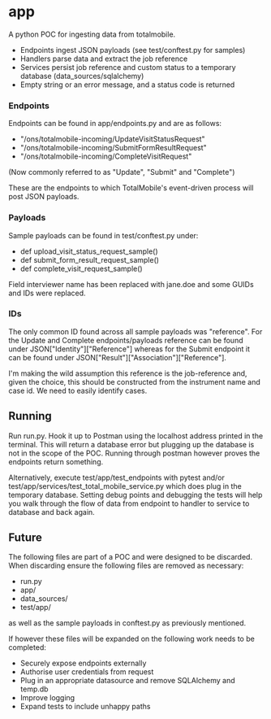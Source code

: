 # app

A python POC for ingesting data from totalmobile. 

* Endpoints ingest JSON payloads (see test/conftest.py for samples)
* Handlers parse data and extract the job reference
* Services persist job reference and custom status to a temporary database (data_sources/sqlalchemy) 
* Empty string or an error message, and a status code is returned

### Endpoints

Endpoints can be found in app/endpoints.py and are as follows:

* "/ons/totalmobile-incoming/UpdateVisitStatusRequest"
* "/ons/totalmobile-incoming/SubmitFormResultRequest"
* "/ons/totalmobile-incoming/CompleteVisitRequest"

(Now commonly referred to as "Update", "Submit" and "Complete")

These are the endpoints to which TotalMobile's event-driven process will post JSON payloads.

### Payloads

Sample payloads can be found in test/conftest.py under:

* def upload_visit_status_request_sample()
* def submit_form_result_request_sample()
* def complete_visit_request_sample()

Field interviewer name has been replaced with jane.doe and some GUIDs and IDs were replaced.

### IDs

The only common ID found across all sample payloads was "reference". For the Update and Complete endpoints/payloads reference can be found under JSON["Identity"]["Reference"] whereas for the Submit endpoint it can be found under JSON["Result"]["Association"]["Reference"].

I'm making the wild assumption this reference is the job-reference and, given the choice, this should be constructed from the instrument name and case id.  We need to easily identify cases.

## Running

Run run.py. Hook it up to Postman using the localhost address printed in the terminal. This will return a database error but plugging up the database is not in the scope of the POC. Running through postman however proves the endpoints return something.

Alternatively, execute test/app/test_endpoints with pytest and/or test/app/services/test_total_mobile_service.py which does plug in the temporary database. Setting debug points and debugging the tests will help you walk through the flow of data from endpoint to handler to service to database and back again.

## Future

The following files are part of a POC and were designed to be discarded. When discarding ensure the following files are removed as necessary:

* run.py
* app/
* data_sources/
* test/app/

as well as the sample payloads in conftest.py as previously mentioned.

If however these files will be expanded on the following work needs to be completed:

* Securely expose endpoints externally
* Authorise user credentials from request
* Plug in an appropriate datasource and remove SQLAlchemy and temp.db
* Improve logging
* Expand tests to include unhappy paths